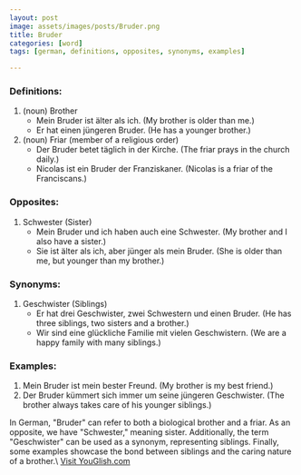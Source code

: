 ```yaml
---
layout: post
image: assets/images/posts/Bruder.png
title: Bruder
categories: [word]
tags: [german, definitions, opposites, synonyms, examples]

---
```


### Definitions:

1. (noun) Brother
   - Mein Bruder ist älter als ich. (My brother is older than me.)
   - Er hat einen jüngeren Bruder. (He has a younger brother.)
2. (noun) Friar (member of a religious order)
   - Der Bruder betet täglich in der Kirche. (The friar prays in the church daily.)
   - Nicolas ist ein Bruder der Franziskaner. (Nicolas is a friar of the Franciscans.)

### Opposites:

1. Schwester (Sister)
   - Mein Bruder und ich haben auch eine Schwester. (My brother and I also have a sister.)
   - Sie ist älter als ich, aber jünger als mein Bruder. (She is older than me, but younger than my brother.)

### Synonyms:

1. Geschwister (Siblings)
   - Er hat drei Geschwister, zwei Schwestern und einen Bruder. (He has three siblings, two sisters and a brother.)
   - Wir sind eine glückliche Familie mit vielen Geschwistern. (We are a happy family with many siblings.)

### Examples:

1. Mein Bruder ist mein bester Freund. (My brother is my best friend.)
2. Der Bruder kümmert sich immer um seine jüngeren Geschwister. (The brother always takes care of his younger siblings.)

In German, "Bruder" can refer to both a biological brother and a friar. As an opposite, we have "Schwester," meaning sister. Additionally, the term "Geschwister" can be used as a synonym, representing siblings. Finally, some examples showcase the bond between siblings and the caring nature of a brother.\ <a id="yg-widget-0" class="youglish-widget" data-query="Bruder" data-lang="german" data-components="8412" data-auto-start="0" data-bkg-color="theme_light" data-title="How%20to%20pronounce%20Bruder%20in%20German"  rel="nofollow" href="https://youglish.com">Visit YouGlish.com</a><script async src="https://youglish.com/public/emb/widget.js" charset="utf-8"></script>